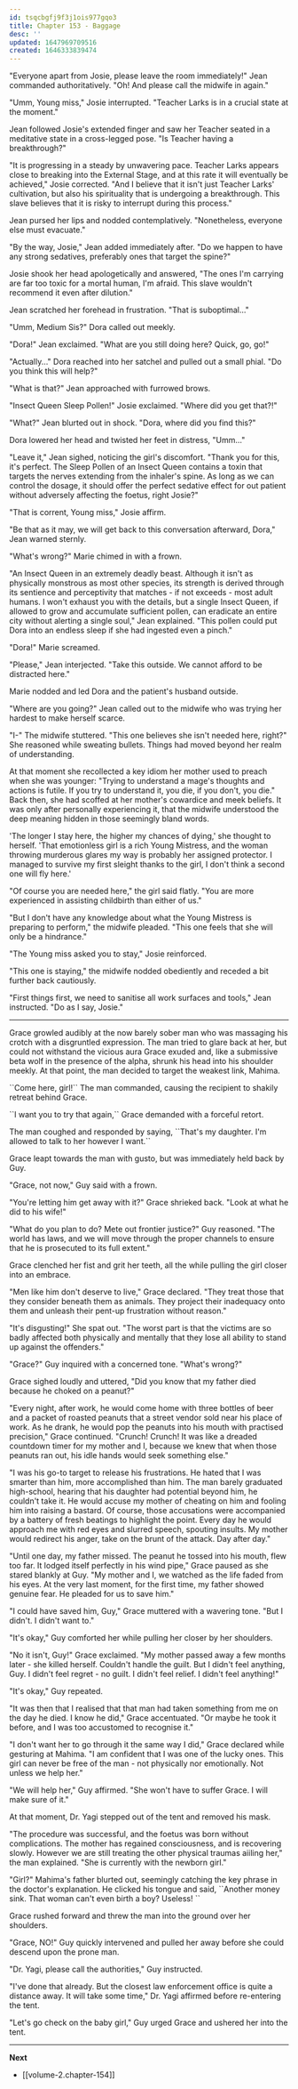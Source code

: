 ```yaml
---
id: tsqcbgfj9f3j1ois977gqo3
title: Chapter 153 - Baggage
desc: ''
updated: 1647969709516
created: 1646333839474
---
```


"Everyone apart from Josie, please leave the room immediately!" Jean commanded authoritatively. "Oh! And please call the midwife in again."

"Umm, Young miss," Josie interrupted. "Teacher Larks is in a crucial state at the moment."

Jean followed Josie's extended finger and saw her Teacher seated in a meditative state in a cross-legged pose. "Is Teacher having a breakthrough?"

"It is progressing in a steady by unwavering pace. Teacher Larks appears close to breaking into the External Stage, and at this rate it will eventually be achieved," Josie corrected. "And I believe that it isn't just Teacher Larks' cultivation, but also his spirituality that is undergoing a breakthrough. This slave believes that it is risky to interrupt during this process."

Jean pursed her lips and nodded contemplatively. "Nonetheless, everyone else must evacuate."

"By the way, Josie," Jean added immediately after. "Do we happen to have any strong sedatives, preferably ones that target the spine?"

Josie shook her head apologetically and answered, "The ones I'm carrying are far too toxic for a mortal human, I'm afraid. This slave wouldn't recommend it even after dilution."

Jean scratched her forehead in frustration. "That is suboptimal..."

"Umm, Medium Sis?" Dora called out meekly.

"Dora!" Jean exclaimed. "What are you still doing here? Quick, go, go!"

"Actually..." Dora reached into her satchel and pulled out a small phial. "Do you think this will help?"

"What is that?" Jean approached with furrowed brows.

"Insect Queen Sleep Pollen!" Josie exclaimed. "Where did you get that?!"

"What?" Jean blurted out in shock. "Dora, where did you find this?"

Dora lowered her head and twisted her feet in distress, "Umm..."

"Leave it," Jean sighed, noticing the girl's discomfort. "Thank you for this, it's perfect. The Sleep Pollen of an Insect Queen contains a toxin that targets the nerves extending from the inhaler's spine. As long as we can control the dosage, it should offer the perfect sedative effect for out patient without adversely affecting the foetus, right Josie?"

"That is corrent, Young miss," Josie affirm.

"Be that as it may, we will get back to this conversation afterward, Dora," Jean warned sternly.

"What's wrong?" Marie chimed in with a frown.

"An Insect Queen in an extremely deadly beast. Although it isn't as physically monstrous as most other species, its strength is derived through its sentience and perceptivity that matches - if not exceeds - most adult humans. I won't exhaust you with the details, but a single Insect Queen, if allowed to grow and accumulate sufficient pollen, can eradicate an entire city without alerting a single soul," Jean explained. "This pollen could put Dora into an endless sleep if she had ingested even a pinch."

"Dora!" Marie screamed.

"Please," Jean interjected. "Take this outside. We cannot afford to be distracted here."

Marie nodded and led Dora and the patient's husband outside.

"Where are you going?" Jean called out to the midwife who was trying her hardest to make herself scarce.

"I-" The midwife stuttered. "This one believes she isn't needed here, right?" She reasoned while sweating bullets. Things had moved beyond her realm of understanding.

At that moment she recollected a key idiom her mother used to preach when she was younger: "Trying to understand a mage's thoughts and actions is futile. If you try to understand it, you die, if you don't, you die." Back then, she had scoffed at her mother's cowardice and meek beliefs. It was only after personally experiencing it, that the midwife understood the deep meaning hidden in those seemingly bland words.

'The longer I stay here, the higher my chances of dying,' she thought to herself. 'That emotionless girl is a rich Young Mistress, and the woman throwing murderous glares my way is probably her assigned protector. I managed to survive my first sleight thanks to the girl, I don't think a second one will fly here.'

"Of course you are needed here," the girl said flatly. "You are more experienced in assisting childbirth than either of us."

"But I don't have any knowledge about what the Young Mistress is preparing to perform," the midwife pleaded. "This one feels that she will only be a hindrance."

"The Young miss asked you to stay," Josie reinforced.

"This one is staying," the midwife nodded obediently and receded a bit further back cautiously.

"First things first, we need to sanitise all work surfaces and tools," Jean instructed. "Do as I say, Josie."

____

Grace growled audibly at the now barely sober man who was massaging his crotch with a disgruntled expression. The man tried to glare back at her, but could not withstand the vicious aura Grace exuded and, like a submissive beta wolf in the presence of the alpha, shrunk his head into his shoulder meekly. At that point, the man decided to target the weakest link, Mahima.

\``Come here, girl!\`` The man commanded, causing the recipient to shakily retreat behind Grace.

\``I want you to try that again,\`` Grace demanded with a forceful retort.

The man coughed and responded by saying, \``That's my daughter. I'm allowed to talk to her however I want.\``

Grace leapt towards the man with gusto, but was immediately held back by Guy.

"Grace, not now," Guy said with a frown.

"You're letting him get away with it?" Grace shrieked back. "Look at what he did to his wife!"

"What do you plan to do? Mete out frontier justice?" Guy reasoned. "The world has laws, and we will move through the proper channels to ensure that he is prosecuted to its full extent."

Grace clenched her fist and grit her teeth, all the while pulling the girl closer into an embrace.

"Men like him don't deserve to live," Grace declared. "They treat those that they consider beneath them as animals. They project their inadequacy onto them and unleash their pent-up frustration without reason."

"It's disgusting!" She spat out. "The worst part is that the victims are so badly affected both physically and mentally that they lose all ability to stand up against the offenders."

"Grace?" Guy inquired with a concerned tone. "What's wrong?"

Grace sighed loudly and uttered, "Did you know that my father died because he choked on a peanut?"

"Every night, after work, he would come home with three bottles of beer and a packet of roasted peanuts that a street vendor sold near his place of work. As he drank, he would pop the peanuts into his mouth with practised precision," Grace continued. "Crunch! Crunch! It was like a dreaded countdown timer for my mother and I, because we knew that when those peanuts ran out, his idle hands would seek something else."

"I was his go-to target to release his frustrations. He hated that I was smarter than him, more accomplished than him. The man barely graduated high-school, hearing that his daughter had potential beyond him, he couldn't take it. He would accuse my mother of cheating on him and fooling him into raising a bastard. Of course, those accusations were accompanied by a battery of fresh beatings to highlight the point. Every day he would approach me with red eyes and slurred speech, spouting insults. My mother would redirect his anger, take on the brunt of the attack. Day after day."

"Until one day, my father missed. The peanut he tossed into his mouth, flew too far. It lodged itself perfectly in his wind pipe," Grace paused as she stared blankly at Guy. "My mother and I, we watched as the life faded from his eyes. At the very last moment, for the first time, my father showed genuine fear. He pleaded for us to save him."

"I could have saved him, Guy," Grace muttered with a wavering tone. "But I didn't. I didn't want to."

"It's okay," Guy comforted her while pulling her closer by her shoulders.

"No it isn't, Guy!" Grace exclaimed. "My mother passed away a few months later - she killed herself. Couldn't handle the guilt. But I didn't feel anything, Guy. I didn't feel regret - no guilt. I didn't feel relief. I didn't feel anything!"

"It's okay," Guy repeated.

"It was then that I realised that that man had taken something from me on the day he died. I know he did," Grace accentuated. "Or maybe he took it before, and I was too accustomed to recognise it."

"I don't want her to go through it the same way I did," Grace declared while gesturing at Mahima. "I am confident that I was one of the lucky ones. This girl can never be free of the man - not physically nor emotionally. Not unless we help her."

"We will help her," Guy affirmed. "She won't have to suffer Grace. I will make sure of it."

At that moment, Dr. Yagi stepped out of the tent and removed his mask.

"The procedure was successful, and the foetus was born without complications. The mother has regained consciousness, and is recovering slowly. However we are still treating the other physical traumas aiiling her," the man explained. "She is currently with the newborn girl."

"Girl?" Mahima's father blurted out, seemingly catching the key phrase in the doctor's explanation. He clicked his tongue and said, \``Another money sink. That woman can't even birth a boy? Useless!
\``

Grace rushed forward and threw the man into the ground over her shoulders.

"Grace, NO!" Guy quickly intervened and pulled her away before she could descend upon the prone man.

"Dr. Yagi, please call the authorities," Guy instructed.

"I've done that already. But the closest law enforcement office is quite a distance away. It will take some time," Dr. Yagi affirmed before re-entering the tent.

"Let's go check on the baby girl," Guy urged Grace and ushered her into the tent.

____

**Next**
* [[volume-2.chapter-154]]